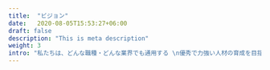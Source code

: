 ```yaml
---
title:  "ビジョン"
date:   2020-08-05T15:53:27+06:00
draft: false
description: "This is meta description"
weight: 3
intro: "私たちは、どんな職種・どんな業界でも通用する \n優秀で力強い人材の育成を目指しています。\nそんな私たちの考え方を詳しくお話しします。"
---
```

